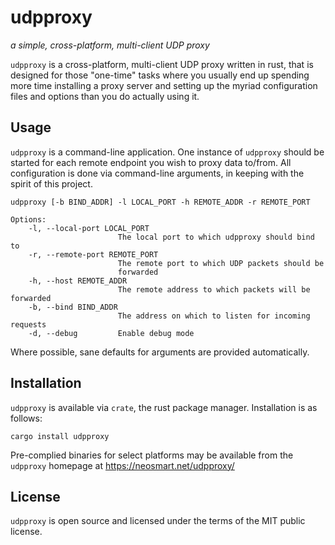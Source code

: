 # udpproxy
_a simple, cross-platform, multi-client UDP proxy_

`udpproxy` is a cross-platform, multi-client UDP proxy written in rust, that is designed for those "one-time" tasks where you usually end up spending more time installing a proxy server and setting up the myriad configuration files and options than you do actually using it.

## Usage

`udpproxy` is a command-line application. One instance of `udpproxy` should be started for each remote endpoint you wish to proxy data to/from. All configuration is done via command-line arguments, in keeping with the spirit of this project.

```
udpproxy [-b BIND_ADDR] -l LOCAL_PORT -h REMOTE_ADDR -r REMOTE_PORT

Options:
    -l, --local-port LOCAL_PORT
                        The local port to which udpproxy should bind to
    -r, --remote-port REMOTE_PORT
                        The remote port to which UDP packets should be
                        forwarded
    -h, --host REMOTE_ADDR
                        The remote address to which packets will be forwarded
    -b, --bind BIND_ADDR
                        The address on which to listen for incoming requests
    -d, --debug         Enable debug mode
```

Where possible, sane defaults for arguments are provided automatically.

## Installation

`udpproxy` is available via `crate`, the rust package manager. Installation is as follows:

    cargo install udpproxy

Pre-complied binaries for select platforms may be available from the `udpproxy` homepage at https://neosmart.net/udpproxy/

## License

`udpproxy` is open source and licensed under the terms of the MIT public license.
